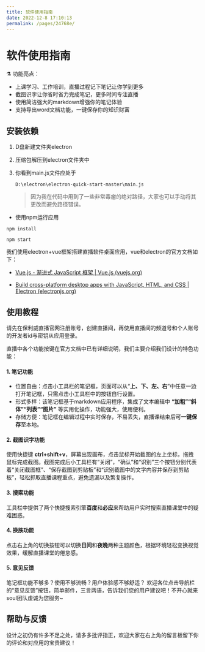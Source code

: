 ```yaml
---
title: 软件使用指南
date: 2022-12-8 17:10:13
permalink: /pages/24768e/
---
```


# 软件使用指南

⚗️ 功能亮点：
- 上课学习、工作培训，直播过程记下笔记让你学到更多
- 截图识字让你省时省力完成笔记，更多时间专注直播
- 使用简洁强大的markdown增强你的笔记体验
- 支持导出word文档功能，一键保存你的知识财富

## 安装依赖

1. D盘新建文件夹electron

2. 压缩包解压到electron文件夹中

3. 你看到main.js文件应处于

   ```
   D:\electron\electron-quick-start-master\main.js
   ```

   > 因为我在代码中用到了一些非常毒瘤的绝对路径，大家也可以手动将其更改而避免路径错误。

   

- 使用npm运行应用

```shell
npm install
```

```shell
npm start
```

我们使用electron+vue框架搭建直播软件桌面应用，vue和electron的官方文档如下：

- [Vue.js - 渐进式 JavaScript 框架 | Vue.js (vuejs.org)](https://cn.vuejs.org/)

- [Build cross-platform desktop apps with JavaScript, HTML, and CSS | Electron (electronjs.org)](https://www.electronjs.org/)



## 使用教程

请先在保利威直播官网注册账号，创建直播间，再使用直播间的频道号和个人账号的开发者id与密钥从应用登录。

直播中各个功能按键在官方文档中已有详细说明，我们主要介绍我们设计的特色功能：

#### 1. 笔记功能

   - 位置自由：点击小工具栏的笔记框，页面可以从“**上、下、左、右**”中任意一边打开笔记框，只需点击小工具栏中的按钮自行设置。
   - 形式多样：该笔记框基于markdown应用程序，集成了文本编辑中 **“加粗”“斜体”“列表”“图片”** 等实用化操作，功能强大，使用便利。
   - 存储方便：笔记框在编辑过程中实时保存，不易丢失，直播课结束后可**一键保存**至本地。

#### 2. 截图识字功能

   使用快捷键 **ctrl+shift+v**，屏幕出现画布，点击鼠标开始截图的左上坐标，拖拽鼠标完成截图。截图完成后小工具栏有“关闭”，“确认”和“识别”三个按钮分别代表着“关闭截图框”、“保存截图到剪贴板”和“识别截图中的文字内容并保存到剪贴板”，轻松抓取直播课程重点，避免遗漏以及繁复操作。

#### 3. 搜索功能

   工具栏中提供了两个快捷搜索引擎**百度**和**必应**来帮助用户实时搜索直播课堂中的疑难困惑。

#### 4. 换肤功能

   点击右上角的切换按钮可以切换**日间**和**夜晚**两种主题颜色，根据环境轻松变换视觉效果，缓解直播课堂的倦怠感。

#### 5. 意见反馈

   笔记框功能不够多？使用不够流畅？用户体验感不够舒适？
   欢迎各位点击导航栏的“意见反馈”按钮，简单邮件，三言两语，告诉我们您的用户建议吧！不开心就来soul团队虔诚为您服务~

## 帮助与反馈

设计之初仍有许多不足之处，请多多批评指正，欢迎大家在右上角的留言板留下你的评论和对应用的宝贵建议！





